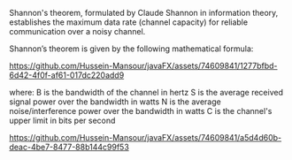 Shannon's theorem, formulated by Claude Shannon in information theory, establishes the maximum data rate (channel capacity) for reliable communication over a noisy channel.

Shannon’s theorem is given by the following mathematical formula:

https://github.com/Hussein-Mansour/javaFX/assets/74609841/1277bfbd-6d42-4f0f-af61-017dc220add9

where:
  B is the bandwidth of the channel in hertz
  S is the average received signal power over the bandwidth in watts
  N is the average noise/interference power over the bandwidth in watts
  C is the channel's upper limit in bits per second


https://github.com/Hussein-Mansour/javaFX/assets/74609841/a5d4d60b-deac-4be7-8477-88b144c99f53 

